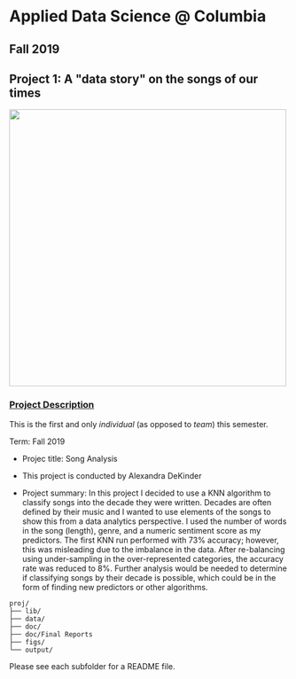 # Applied Data Science @ Columbia
## Fall 2019
## Project 1: A "data story" on the songs of our times

<img src="figs/title1.jpeg" width="500">

### [Project Description](doc/)
This is the first and only *individual* (as opposed to *team*) this semester. 

Term: Fall 2019

+ Projec title: Song Analysis
+ This project is conducted by Alexandra DeKinder

+ Project summary: In this project I decided to use a KNN algorithm to classify songs into the decade they were written. Decades are often defined by their music and I wanted to use elements of the songs to show this from a data analytics perspective. I used the number of words in the song (length), genre, and a numeric sentiment score as my predictors. The first KNN run performed with 73% accuracy; however, this was misleading due to the imbalance in the data. After re-balancing using under-sampling in the over-represented categories, the accuracy rate was reduced to 8%. Further analysis would be needed to determine if classifying songs by their decade is possible, which could be in the form of finding new predictors or other algorithms.


```
proj/
├── lib/
├── data/
├── doc/
├── doc/Final Reports
├── figs/
└── output/
```

Please see each subfolder for a README file.
